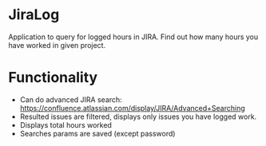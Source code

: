 JiraLog
=======

Application to query for logged hours in JIRA.
Find out how many hours you have worked in given project.


Functionality
===

* Can do advanced JIRA search: https://confluence.atlassian.com/display/JIRA/Advanced+Searching
* Resulted issues are filtered, displays only issues you have logged work.
* Displays total hours worked
* Searches params are saved (except password)

